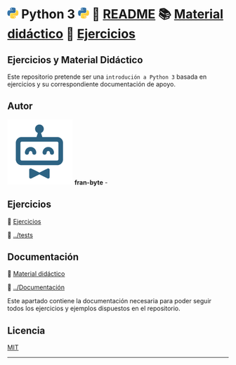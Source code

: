 # <img src="mdArchives/py.png"/> Python 3 <img src="mdArchives/py.png"/> :page_with_curl: [README](../indice.md) :books: [Material didáctico](/documentation/indice.md) :pencil: [Ejercicios](/tests/indicetests.md)


## Ejercicios y Material Didáctico


Este repositorio pretende ser una `introdución a Python 3` basada en ejercicios y su correspondiente documentación de apoyo.
## Autor ️
<img src="mdArchives/logo.png"/> **fran-byte** -

## Ejercicios
:book: [Ejercicios](/tests/indicetests.md)

:open_file_folder: [../tests](../tests)
## Documentación
:book: [Material didáctico](/documentation/indice.md)

:open_file_folder: [../Documentación](../documentation)

Este apartado contiene la documentación necesaria para poder seguir todos los ejercicios y ejemplos dispuestos en el repositorio.
## Licencia
[MIT](https://choosealicense.com/licenses/mit/)

---
